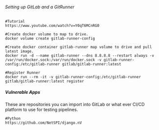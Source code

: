 ###### Setting up GitLab and a GitRunner
```
#Tutorial
https://www.youtube.com/watch?v=Y0qT6MCnRG0

#Create docker volume to map to drive.
docker volume create gitlab-runner-config

#Create docker container gitlab-runner map volume to drive and pull latest image.
docker run -d --name gitlab-runner --dns 8.8.8.8 --restart always -v /var/run/docker.sock:/var/run/docker.sock -v gitlab-runner-config:/etc/gitlab-runner gitlab/gitlab-runner:latest

#Register Runner
docker run --rm -it -v gitlab-runner-config:/etc/gitlab-runner gitlab/gitlab-runner:latest register
```
##### Vulnerable Apps
These are repositories you can import into GitLab or what ever CI/CD platform to use for testing pipelines.
```
#Python
https://github.com/NetSPI/django.nV
```

